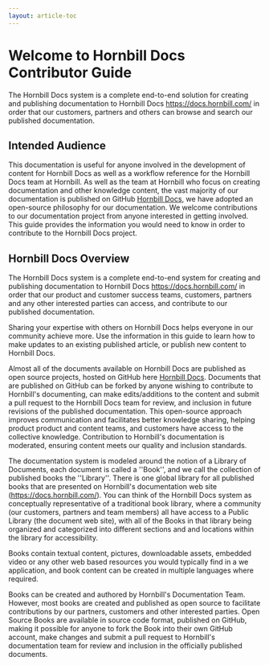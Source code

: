 ```yaml
---
layout: article-toc
---
```

# Welcome to Hornbill Docs Contributor Guide
The Hornbill Docs system is a complete end-to-end solution for creating and publishing documentation 
to Hornbill Docs https://docs.hornbill.com/ in order that our customers, partners and others can browse 
and search our published documentation. 

## Intended Audience 

This documentation is useful for anyone involved in the development of content for Hornbill Docs
as well as a workflow reference for the Hornbill Docs team at Hornbill.  As well as the team at 
Hornbill who focus on creating documentation and other knowledge content, the vast majority of 
our documentation is published on GitHub [Hornbill Docs](https://github.com/Hornbill-Docs), we 
have adopted an open-source philosophy for our documentation. We welcome contributions to our 
documentation project from anyone interested in getting involved.  This guide provides the 
information you would need to know in order to contribute to the Hornbill Docs project.


## Hornbill Docs Overview

The Hornbill Docs system is a complete end-to-end system for creating and publishing documentation to 
Hornbill Docs https://docs.hornbill.com/ in order that our product and customer success teams, customers, 
partners and any other interested parties can access, and contribute to our published documentation. 

Sharing your expertise with others on Hornbill Docs helps everyone in our community achieve more. Use 
the information in this guide to learn how to make updates to an existing published article, or publish 
new content to Hornbill Docs.

Almost all of the documents available on Hornbill Docs are published as open source projects, hosted on 
GitHub here [Hornbill Docs](https://github.com/Hornbill-Docs). Documents that are published on GitHub 
can be forked by anyone wishing to contribute to Hornbill's documenting, can make edits/additions to the 
content and submit a pull request to the Hornbill Docs team for review, and inclusion in future revisions 
of the published documentation.  This open-source approach improves communication and facilitates better
knowledge sharing, helping product product and content teams, and customers have access to the collective 
knowledge.  Contribution to Hornbill's documentation is moderated, ensuring content meets our quality and
inclusion standards.  

The documentation system is modeled around the notion of a Library of Documents, each document is called
 a ''Book'', and we call the collection of published books the ''Library''.  There is one global library 
 for all published books that are presented on Hornbill's documentation web site (https://docs.hornbill.com/). 
You can think of the Hornbill Docs system as conceptually representative of a traditional book library, where 
a community (our customers, partners and team members) all have access to a Public Library (the document
web site), with all of the Books in that library being organized and categorized into different sections
and and locations within the library for accessibility. 

Books contain textual content, pictures, downloadable assets, embedded video or any other web based 
resources you would typically find in a we application, and book content can be created in multiple 
languages where required.

Books can be created and authored by Hornbill's Documentation Team. However, most books are created and 
published as open source to facilitate contributions by our partners, customers and other interested 
parties. Open Source Books are available in source code format, published on GitHub, making it possible 
for anyone to fork the Book into their own GitHub account, make changes and submit a pull request to 
Hornbill's documentation team for review and inclusion in the officially published documents. 
